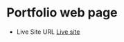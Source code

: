 # Portfolio web page

- Live Site URL [Live site](https://nurularifin83.github.io/Portfolio-Webpage/)
